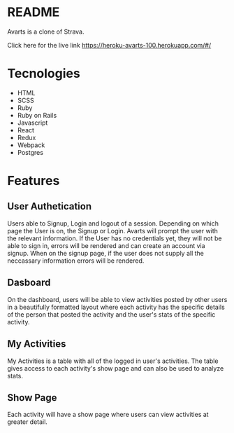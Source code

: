 # README

<!-- This README would normally document whatever steps are necessary to get the
application up and running. -->

Avarts is a clone of Strava.

Click here for the live link https://heroku-avarts-100.herokuapp.com/#/

# Tecnologies

- HTML
- SCSS
- Ruby
- Ruby on Rails
- Javascript
- React
- Redux
- Webpack
- Postgres

# Features

## User Authetication

Users able to Signup, Login and logout of a session. Depending on which page the User is on, the Signup or Login. Avarts will prompt the user with the relevant information. If the User has no credentials yet, they will not be able to sign in, errors will be rendered and can create an account via signup. When on the signup page, if the user does not supply all the neccassary information errors will be rendered. 

## Dasboard

On the dashboard, users will be able to view activities posted by other users in a beautifully formatted layout where each activity has the specific details of the person that posted the activity and the user's stats of the specific activity. 


## My Activities

My Activities is a table with all of the logged in user's activities. The table gives access to each activity's show page and can also be used to analyze stats.

## Show Page

Each activity will have a show page where users can view activities at greater detail.

<!-- Things you may want to cover:

* Ruby version

* System dependencies

* Configuration

* Database creation

* Database initialization

* How to run the test suite

* Services (job queues, cache servers, search engines, etc.)

* Deployment instructions

* ...
 -->
